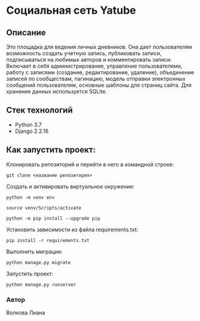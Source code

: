 # Cоциальная сеть Yatube

## Описание

Это площадка для ведения личных дневников. Она дает пользователям возможность создать учетную запись, публиковать записи, подписываться на любимых авторов и комментировать записи. <br>
Включает в себя администрирование, управление пользователями, работу с записями (создание, редактирование, удаление), объединение записей по сообществам, пагинацию, модель отправки электронных сообщений пользователям, основные шаблоны для страниц сайта. Для хранение данных используется SQLite.

## Стек технологий

- Python 3.7
- Django 2.2.16

## Как запустить проект:

Клонировать репозиторий и перейти в него в командной строке:

``` 
git clone <название репозитория>
```

Cоздать и активировать виртуальное окружение:

``` 
python -m venv env
```

``` 
source venv/Scripts/activate
```

``` 
python -m pip install --upgrade pip
```

Установить зависимости из файла requirements.txt:

``` 
pip install -r requirements.txt
```

Выполнить миграции:

``` 
python manage.py migrate
```

Запустить проект:

``` 
python manage.py runserver
```

### Автор

Волкова Лиана
